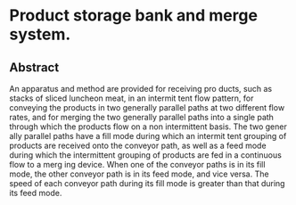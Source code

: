 # Product storage bank and merge system.

## Abstract
An apparatus and method are provided for receiving pro ducts, such as stacks of sliced luncheon meat, in an intermit tent flow pattern, for conveying the products in two generally parallel paths at two different flow rates, and for merging the two generally parallel paths into a single path through which the products flow on a non intermittent basis. The two gener ally parallel paths have a fill mode during which an intermit tent grouping of products are received onto the conveyor path, as well as a feed mode during which the intermittent grouping of products are fed in a continuous flow to a merg ing device. When one of the conveyor paths is in its fill mode, the other conveyor path is in its feed mode, and vice versa. The speed of each conveyor path during its fill mode is greater than that during its feed mode.